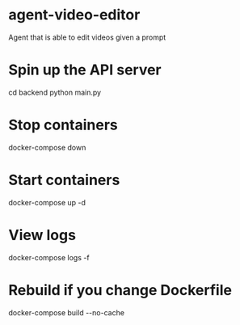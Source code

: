 # agent-video-editor
Agent that is able to edit videos given a prompt

# Spin up the API server
cd backend 
python main.py

# Stop containers
docker-compose down

# Start containers
docker-compose up -d

# View logs
docker-compose logs -f

# Rebuild if you change Dockerfile
docker-compose build --no-cache